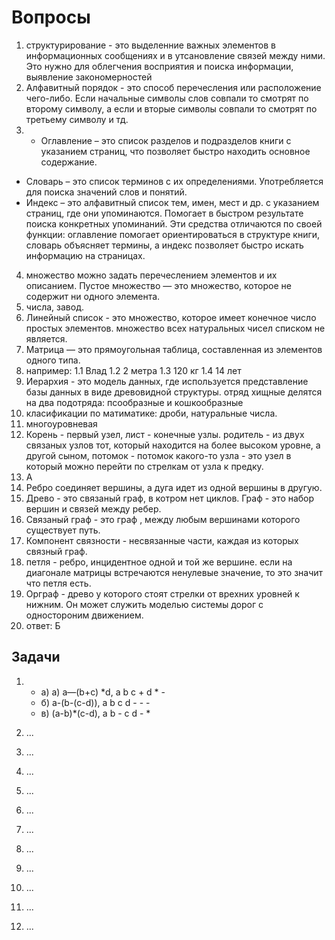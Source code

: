 # Вопросы
1. структурирование - это выделенние важных элементов в информационных сообщениях и в утсановление связей между ними. Это нужно для облегчения восприятия и поиска информации, выявление закономерностей
2. Алфавитный порядок - это способ перечесления или расположение чего-либо. Если начальные символы слов совпали то смотрят по второму символу, а если и вторые символы совпали то смотрят по третьему символу и тд.
3. - Оглавление – это список разделов и подразделов книги с указанием страниц, что позволяет быстро находить основное содержание.
 - Словарь – это список терминов с их определениями. Употребляется для поиска значений слов и понятий.
 - Индекс – это алфавитный список тем, имен, мест и др. с указанием страниц, где они упоминаются. Помогает в быстром результате поиска конкретных упоминаний. Эти средства отличаются по своей функции: оглавление помогает ориентироваться в структуре книги, словарь объясняет термины, а индекс позволяет быстро искать информацию на страницах.
4. множество можно задать перечеслением элементов и их описанием. Пустое множество — это множество, которое не содержит ни одного элемента.
5. числа, завод.
6. Линейный список - это множество, которое имеет конечное число простых элементов. множество всех натуральных чисел списком не является.
7. Матрица — это прямоугольная таблица, составленная из элементов одного типа.
8. например: 1.1 Влад 1.2 2 метра 1.3 120 кг 1.4 14 лет
9. Иерархия - это модель данных, где используется представление базы данных в виде древовидной структуры. отряд хищные делятся на два подотряда: псообразные и кошкообразные
10. класификации по матиматике: дроби, натуральные числа.
11. многоуровневая
12. Корень - первый узел, лист - конечные узлы. родитель - из двух связаных узлов тот, который находится на более высоком уровне, а другой сыном, потомок - потомок какого-то узла - это узел в который можно перейти по стрелкам от узла к предку.
13.    А
14. Ребро соединяет вершины, а дуга идет из одной вершины в другую.
15. Древо - это связаный граф, в котром нет циклов. Граф - это набор вершин и связей между ребер.
16. Связаный граф - это граф , между любым вершинами которого существует путь.
17. Компонент связности - несвязанные части, каждая из которых связный граф.
18. петля - ребро, инцидентное одной и той же вершине. если на диагонале матрицы встречаются ненулевые значение, то это значит что петля есть.
19. Орграф - древо у которого стоят стрелки от врехних уровней к нижним. Он может служить моделью системы дорог с одностороним движением.
20. ответ: Б
## Задачи
1. - а)   а) a—(b+c) *d,               a  b   c   +  d   *  -
   - б)   a-(b-(c-d)),                 a  b   c    d   -   -  -
   - в)   (a-b)*(c-d),                 a  b   -    c  d   -  *
 
2. ...
3. ...
4. ...
5. ...
6. ...
7. ...
8. ...
9. ...
10. ...
11. ...
12. ...
